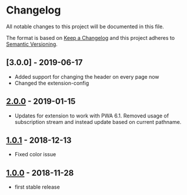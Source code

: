 # Changelog

All notable changes to this project will be documented in this file.

The format is based on [Keep a Changelog](http://keepachangelog.com/) and this project adheres to [Semantic Versioning](http://semver.org/).

## [3.0.0] - 2019-06-17
* Added support for changing the header on every page now
* Changed the extension-config

## [2.0.0] - 2019-01-15
* Updates for extension to work with PWA 6.1. Removed usage of subscription stream and instead update based on current pathname.

## [1.0.1] - 2018-12-13
* Fixed color issue

## [1.0.0] - 2018-11-28
- first stable release

[2.0.0]: https://github.com/shopgate/ext-change-header-colors/compare/v2.0.0...v3.0.0
[2.0.0]: https://github.com/shopgate/ext-change-header-colors/compare/v1.0.1...v2.0.0
[1.0.1]: https://github.com/shopgate/ext-change-header-colors/compare/v1.0.0...v1.0.1
[1.0.0]: https://github.com/shopgate/ext-change-header-colors/tree/v1.0.0
